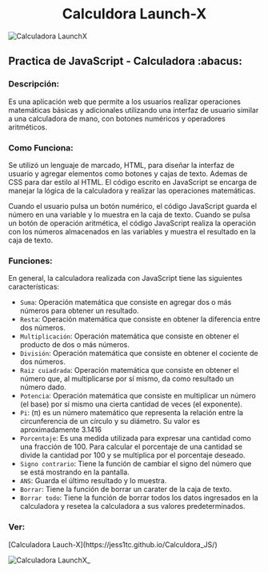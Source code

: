 <h1 align = "center">Calculdora Launch-X</h1>

![Calculadora LaunchX](https://user-images.githubusercontent.com/114209842/207756129-0806ed40-e022-4967-b66a-8ec6d1db2254.png )



<h2>Practica de JavaScript - Calculadora :abacus:</h2>

<h3>Descripción:</h3>

Es una aplicación web que permite a los usuarios realizar operaciones matemáticas básicas y adicionales utilizando una interfaz de usuario similar a una calculadora de mano, con botones numéricos y operadores aritméticos.

<h3>Como Funciona:</h3>
Se utilizó un lenguaje de marcado, HTML, para diseñar la interfaz de usuario y agregar elementos como botones y cajas de texto. Ademas de CSS para dar estilo al HTML.
El código escrito en JavaScript se encarga de manejar la lógica de la calculadora y realizar las operaciones matemáticas.

Cuando el usuario pulsa un botón numérico, el código JavaScript guarda el número en una variable y lo muestra en la caja de texto. Cuando se pulsa un botón de operación aritmética, el código JavaScript realiza la operación con los números almacenados en las variables y muestra el resultado en la caja de texto.

<h3>Funciones:</h3>

En general, la calculadora realizada con JavaScript tiene las siguientes características:

- `Suma`: Operación matemática que consiste en agregar dos o más números para obtener un resultado.
- `Resta`: Operación matemática que consiste en obtener la diferencia entre dos números.
- `Multiplicación`: Operación matemática que consiste en obtener el producto de dos o más números.
- `División`: Operación matemática que consiste en obtener el cociente de dos números.
- `Raiz cuiadrada`: Operación matemática que consiste en obtener el número que, al multiplicarse por sí mismo, da como resultado un número dado.
- `Potencia`: Operación matemática que consiste en multiplicar un número (el base) por sí mismo una cierta cantidad de veces (el exponente).
- `Pi`:  (π) es un número matemático que representa la relación entre la circunferencia de un círculo y su diámetro. Su valor es aproximadamente 3.1416
- `Porcentaje`: Es una medida utilizada para expresar una cantidad como una fracción de 100. Para calcular el porcentaje de una cantidad se divide la cantidad por 100 y se multiplica por el porcentaje deseado.
- `Signo contrario`: Tiene la función de cambiar el signo del número que se está mostrando en la pantalla.
- `ANS`: Guarda el último resultado y lo muestra.
- `Borrar`: Tiene la función de borrar un carater de la caja de texto.
- `Borrar todo`: Tiene la función de borrar todos los datos ingresados en la calculadora y resetea la calculadora a sus valores predeterminados.

<h3>Ver:</h3> 
[Calculadora Lauch-X](https://jess1tc.github.io/Calculdora_JS/)

 ![Calculadora LaunchX_](https://user-images.githubusercontent.com/114209842/207754659-e3ed376d-7830-427f-92d0-e2e49b9e2991.png )
 
